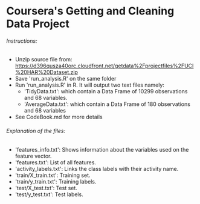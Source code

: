 # Coursera's Getting and Cleaning Data Project

###### Instructions:
* Unzip source file from: https://d396qusza40orc.cloudfront.net/getdata%2Fprojectfiles%2FUCI%20HAR%20Dataset.zip
* Save 'run_analysis.R' on the same folder
* Run 'run_analysis.R' in R. It will output two text files namely:
  * 'TidyData.txt': which contain a Data Frame of 10299 observations and 68 variables. 
  * 'AverageData.txt': which contain a Data Frame of 180 observations and 68 variables
* See CodeBook.md for more details
###### Explanation of the files:
* 'features_info.txt': Shows information about the variables used on the feature vector.
* 'features.txt': List of all features.
* 'activity_labels.txt': Links the class labels with their activity name.
* 'train/X_train.txt': Training set.
* 'train/y_train.txt': Training labels.
* 'test/X_test.txt': Test set.
* 'test/y_test.txt': Test labels.
  
